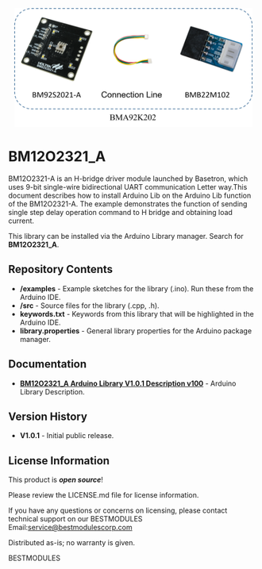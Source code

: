 <div align=center>
<img src="https://github.com/BestModules-Libraries/img/blob/main/BMA92K202_V1.0.png" width="480" height="240"> 
</div> 

BM12O2321_A
===========================================================

BM12O2321-A is an H-bridge driver module launched by Basetron, which uses 9-bit single-wire bidirectional UART communication Letter way.This document describes how to install Arduino Lib on the Arduino Lib function of the BM12O2321-A. The example demonstrates the function of sending single step delay operation command to H bridge and obtaining load current.

This library can be installed via the Arduino Library manager. Search for **BM12O2321_A**. 

Repository Contents
-------------------

* **/examples** - Example sketches for the library (.ino). Run these from the Arduino IDE. 
* **/src** - Source files for the library (.cpp, .h).
* **keywords.txt** - Keywords from this library that will be highlighted in the Arduino IDE. 
* **library.properties** - General library properties for the Arduino package manager. 

Documentation 
-------------------

* **[BM12O2321_A Arduino Library V1.0.1 Description v100]( https://www.bestmodulescorp.com/bm12o2321_a.html#tab-product2 )** - Arduino Library Description.

Version History  
-------------------

* **V1.0.1** - Initial public release.

License Information
-------------------

This product is _**open source**_! 

Please review the LICENSE.md file for license information. 

If you have any questions or concerns on licensing, please contact technical support on our BESTMODULES Email:service@bestmodulescorp.com

Distributed as-is; no warranty is given.

BESTMODULES
